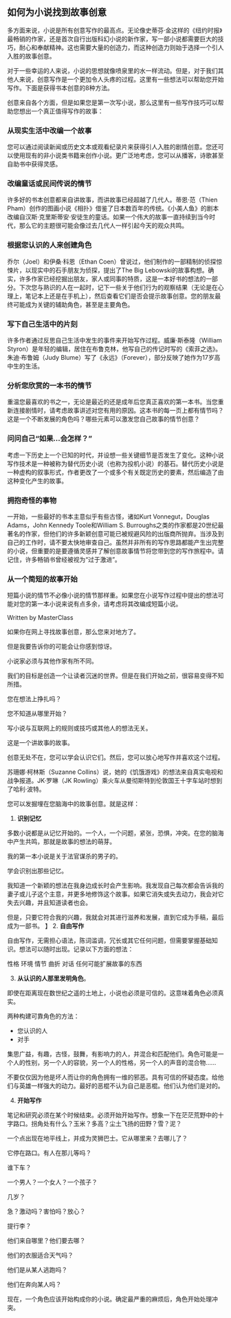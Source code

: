 ## 如何为小说找到故事创意

多方面来说，小说是所有创意写作的最高点。无论像史蒂芬·金这样的《纽约时报》最畅销的作家，还是首次自行出版科幻小说的新作家，写一部小说都需要巨大的技巧，耐心和奉献精神。这也需要大量的创造力，而这种创造力则始于选择一个引人入胜的故事创意。

对于一些幸运的人来说，小说的思想就像喷泉里的水一样流动。但是，对于我们其他人来说，创意写作是一个更加令人头疼的过程。这里有一些想法可以帮助您开始写作。下面是获得书本创意的8种方法。

创意来自各个方面，但是如果您是第一次写小说，那么这里有一些写作技巧可以帮助您想出一个真正值得写作的故事：

### 从现实生活中改编一个故事

您可以通过阅读新闻或历史文本或观看纪录片来获得引人入胜的剧情创意。您还可以使用现有的非小说类书籍来创作小说。更广泛地考虑，您可以从播客，诗歌甚至自助书中获得灵感。

### 改编童话或民间传说的情节

许多好的书本创意都来自讲故事，而讲故事已经超越了几代人。蒂恩·范（Thien Pham）创作的图画小说《相扑》借鉴了日本数百年的传统。《小美人鱼》的剧本改编自汉斯·克里斯蒂安·安徒生的童话。如果一个伟大的故事一直持续到当今时代，那么它的主题很可能会像过去几代人一样引起今天的观众共鸣。

### 根据您认识的人来创建角色

乔尔（Joel）和伊桑·科恩（Ethan Coen）曾说过，他们制作的一部精制的侦探惊悚片，以现实中的石手朋友为侦探，提出了The Big Lebowski的故事构想。确实，许多作家已经挖掘出朋友，家人或同事的特质，这是一本好书的想法的一部分。下次您与熟识的人在一起时，记下一些关于他们行为的观察结果（无论是在心理上，笔记本上还是在手机上），然后查看它们是否会提示故事创意。您的朋友最终可能成为关键的辅助角色，甚至是主要角色。

### 写下自己生活中的片刻

许多作者通过反思自己生活中发生的事件来开始写作过程。威廉·斯泰隆（William Styron）是年轻的编辑，居住在布鲁克林，他写自己的传记时写的《索菲之选》。朱迪·布鲁姆（Judy Blume）写了《永远》（Forever），部分反映了她作为17岁高中生的生活。

### 分析您欣赏的一本书的情节

重温您最喜欢的书之一，无论是最近的还是成年后您真正喜欢的第一本书。当您重新连接剧情时，请考虑故事讲述对您有用的原因。这本书的每一页上都有情节吗？这是一个不断发展的角色吗？哪些元素可以激发您自己故事的情节创意？

### 问问自己“如果...会怎样？”

考虑一下历史上一个已知的时代，并设想一些关键细节是否发生了变化。这种小说写作技术是一种被称为替代历史小说（也称为投机小说）的基石。替代历史小说是一种虚构的叙事形式，作者更改了一个或多个有关既定历史的要素，然后编造了由这种变化产生的故事。

### 拥抱奇怪的事物

一开始，一些最好的书本主意似乎有些古怪，诸如Kurt Vonnegut，Douglas Adams，John Kennedy Toole和William S. Burroughs之类的作家都是20世纪最著名的作家，但他们的许多新颖创意可能已被规避风险的出版商所抛弃。当涉及到自己的工作时，请不要太快地审查自己。虽然并非所有的写作思路都能产生出完整的小说，但重要的是要遵循灵感并了解创意故事情节将您带到您的写作旅程中。请记住，许多畅销书曾经被视为“过于激进”。

### 从一个简短的故事开始

短篇小说的情节不必像小说的情节那样重。如果您在小说写作过程中提出的想法可能对您的第一本小说来说有点多余，请考虑将其改编成短篇小说。

Written by MasterClass


如果你在网上寻找故事创意，那么您来对地方了。

但是我要告诉你的可能会让你感到惊讶。

小说家必须与其他作家有所不同。

我们的目标是创造一个让读者沉迷的世界。但是在我们开始之前，很容易变得不知所措。

您在想法上挣扎吗？

您不知道从哪里开始？

写小说与互联网上的规则或技巧或其他人的想法无关。

这是一个讲故事的故事。

创意无处不在，您可以学会认识它们。然后，您可以放心地写作并喜欢这个过程。

苏珊娜·柯林斯（Suzanne Collins）说，她的《饥饿游戏》的想法来自真实电视和战争报道。JK·罗琳（JK Rowling）乘火车从曼彻斯特到伦敦国王十字车站时想到了哈利·波特。

您可以发掘埋在您脑海中的故事创意。就是这样：

1. **识别记忆**

多数小说都是从记忆开始的。一个人，一个问题，紧张，恐惧，冲突。在您的脑海中产生共鸣，那就是故事的想法的萌芽。

我的第一本小说是关于法官谋杀的男子的。

学会识别出那些记忆。

我知道一个新颖的想法在我身边成长时会产生影响。我发现自己每次都会告诉我的妻子或儿子这个主意，并更多地修饰这个故事。如果它消失或失去动力，我会对它失去兴趣，并且知道读者也会。

但是，只要它符合我的兴趣，我就会对其进行滋养和发展，直到它成为手稿，最后成为一部书。
】
2. **自由写作**

自由写作，无需担心语法，陈词滥调，冗长或其它任何问题，但需要掌握基础知识。想法可以随时出现。记录以下方面的想法：

性格
环境
情节
曲折
对话
任何可能扩展故事的东西

3. **从认识的人那里发明角色**。

即使在距离现在数世纪之遥的土地上，小说也必须是可信的。这意味着角色必须真实。  

两种构建可靠角色的方法：

- 您认识的人
- 对手

集思广益，有趣，古怪，鼓舞，有影响力的人，并混合和匹配他们。角色可能是一个人的性别，另一个人的容貌，另一个人的性格，另一个人的声音的混合物……

不要仅仅因为他是坏人而让你的角色拥有一维的邪恶。具有可信的怀疑态度。给他们与英雄一样强大的动力。最好的恶棍不认为自己是恶棍。他们认为他们是对的。

4. **开始写作**

笔记和研究必须在某个时候结束。必须开始开始写作。想象一下在茫茫荒野中的十字路口。拐角处有什么？玉米？多高？尘土飞扬的田野？雪？泥？

一个点出现在地平线上，并成为灵狮巴士。它从哪里来？去哪儿了？

它停在路口。有人在那儿等吗？

谁下车？

一个男人？一个女人？一个孩子？

几岁？

急？激动吗？害怕吗？放心？

提行李？

他们来自哪里？他们要去哪？

他们的衣服适合天气吗？

他们是从某人逃跑吗？

他们在奔向某人吗？

现在，一个角色应该开始构成你的小说。确定最严重的麻烦后，角色开始处理冲突。

